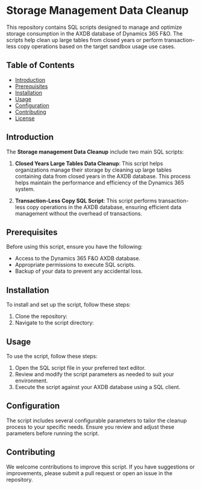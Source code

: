 # Storage Management Data Cleanup

This repository contains SQL scripts designed to manage and optimize storage consumption in the AXDB database of Dynamics 365 F&O. The scripts help clean up large tables from closed years or perform transaction-less copy operations based on the target sandbox usage use cases.

## Table of Contents

- [Introduction](#introduction)
- [Prerequisites](#prerequisites)
- [Installation](#installation)
- [Usage](#usage)
- [Configuration](#configuration)
- [Contributing](#contributing)
- [License](#License)

## Introduction

The **Storage management Data Cleanup** include two main SQL scripts:

1. **Closed Years Large Tables Data Cleanup**: This script helps organizations manage their storage by cleaning up large tables containing data from closed years in the AXDB database. This process helps maintain the performance and efficiency of the Dynamics 365 system.

2. **Transaction-Less Copy SQL Script**: This script performs transaction-less copy operations in the AXDB database, ensuring efficient data management without the overhead of transactions.

## Prerequisites

Before using this script, ensure you have the following:

- Access to the Dynamics 365 F&O AXDB database.
- Appropriate permissions to execute SQL scripts.
- Backup of your data to prevent any accidental loss.

## Installation

To install and set up the script, follow these steps:

1. Clone the repository:
2. Navigate to the script directory:

## Usage
To use the script, follow these steps:

1. Open the SQL script file in your preferred text editor.
2. Review and modify the script parameters as needed to suit your environment.
3. Execute the script against your AXDB database using a SQL client.

## Configuration
The script includes several configurable parameters to tailor the cleanup process to your specific needs. Ensure you review and adjust these parameters before running the script.

## Contributing
We welcome contributions to improve this script. If you have suggestions or improvements, please submit a pull request or open an issue in the repository.

